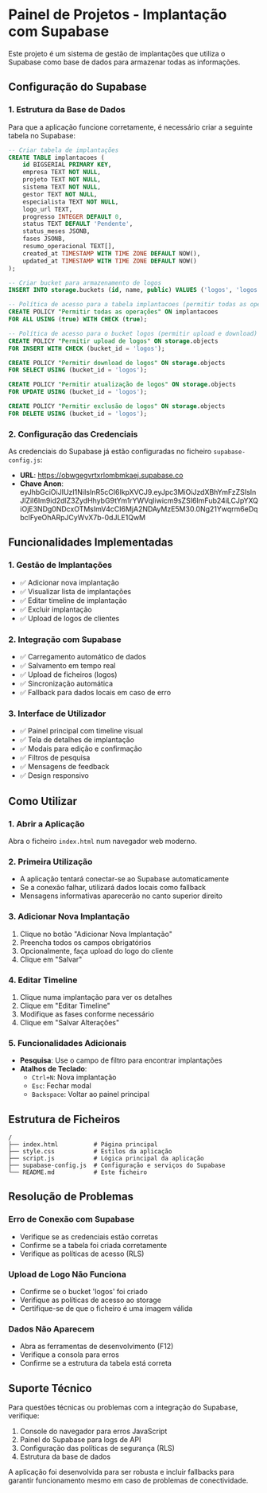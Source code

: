 # Painel de Projetos - Implantação com Supabase

Este projeto é um sistema de gestão de implantações que utiliza o Supabase como base de dados para armazenar todas as informações.

## Configuração do Supabase

### 1. Estrutura da Base de Dados

Para que a aplicação funcione corretamente, é necessário criar a seguinte tabela no Supabase:

```sql
-- Criar tabela de implantações
CREATE TABLE implantacoes (
    id BIGSERIAL PRIMARY KEY,
    empresa TEXT NOT NULL,
    projeto TEXT NOT NULL,
    sistema TEXT NOT NULL,
    gestor TEXT NOT NULL,
    especialista TEXT NOT NULL,
    logo_url TEXT,
    progresso INTEGER DEFAULT 0,
    status TEXT DEFAULT 'Pendente',
    status_meses JSONB,
    fases JSONB,
    resumo_operacional TEXT[],
    created_at TIMESTAMP WITH TIME ZONE DEFAULT NOW(),
    updated_at TIMESTAMP WITH TIME ZONE DEFAULT NOW()
);

-- Criar bucket para armazenamento de logos
INSERT INTO storage.buckets (id, name, public) VALUES ('logos', 'logos', true);

-- Política de acesso para a tabela implantacoes (permitir todas as operações)
CREATE POLICY "Permitir todas as operações" ON implantacoes
FOR ALL USING (true) WITH CHECK (true);

-- Política de acesso para o bucket logos (permitir upload e download)
CREATE POLICY "Permitir upload de logos" ON storage.objects
FOR INSERT WITH CHECK (bucket_id = 'logos');

CREATE POLICY "Permitir download de logos" ON storage.objects
FOR SELECT USING (bucket_id = 'logos');

CREATE POLICY "Permitir atualização de logos" ON storage.objects
FOR UPDATE USING (bucket_id = 'logos');

CREATE POLICY "Permitir exclusão de logos" ON storage.objects
FOR DELETE USING (bucket_id = 'logos');
```

### 2. Configuração das Credenciais

As credenciais do Supabase já estão configuradas no ficheiro `supabase-config.js`:

- **URL**: https://obwgegvrtxrlombmkaej.supabase.co
- **Chave Anon**: eyJhbGciOiJIUzI1NiIsInR5cCI6IkpXVCJ9.eyJpc3MiOiJzdXBhYmFzZSIsInJlZiI6Im9id2dlZ3ZydHhybG9tYm1rYWVqIiwicm9sZSI6ImFub24iLCJpYXQiOjE3NDg0NDcxOTMsImV4cCI6MjA2NDAyMzE5M30.0Ng21Ywqrm6eDqbclFyeOhARpJCyWvX7b-0dJLE1QwM

## Funcionalidades Implementadas

### 1. Gestão de Implantações
- ✅ Adicionar nova implantação
- ✅ Visualizar lista de implantações
- ✅ Editar timeline de implantação
- ✅ Excluir implantação
- ✅ Upload de logos de clientes

### 2. Integração com Supabase
- ✅ Carregamento automático de dados
- ✅ Salvamento em tempo real
- ✅ Upload de ficheiros (logos)
- ✅ Sincronização automática
- ✅ Fallback para dados locais em caso de erro

### 3. Interface de Utilizador
- ✅ Painel principal com timeline visual
- ✅ Tela de detalhes de implantação
- ✅ Modais para edição e confirmação
- ✅ Filtros de pesquisa
- ✅ Mensagens de feedback
- ✅ Design responsivo

## Como Utilizar

### 1. Abrir a Aplicação
Abra o ficheiro `index.html` num navegador web moderno.

### 2. Primeira Utilização
- A aplicação tentará conectar-se ao Supabase automaticamente
- Se a conexão falhar, utilizará dados locais como fallback
- Mensagens informativas aparecerão no canto superior direito

### 3. Adicionar Nova Implantação
1. Clique no botão "Adicionar Nova Implantação"
2. Preencha todos os campos obrigatórios
3. Opcionalmente, faça upload do logo do cliente
4. Clique em "Salvar"

### 4. Editar Timeline
1. Clique numa implantação para ver os detalhes
2. Clique em "Editar Timeline"
3. Modifique as fases conforme necessário
4. Clique em "Salvar Alterações"

### 5. Funcionalidades Adicionais
- **Pesquisa**: Use o campo de filtro para encontrar implantações
- **Atalhos de Teclado**:
  - `Ctrl+N`: Nova implantação
  - `Esc`: Fechar modal
  - `Backspace`: Voltar ao painel principal

## Estrutura de Ficheiros

```
/
├── index.html          # Página principal
├── style.css           # Estilos da aplicação
├── script.js           # Lógica principal da aplicação
├── supabase-config.js  # Configuração e serviços do Supabase
└── README.md           # Este ficheiro
```

## Resolução de Problemas

### Erro de Conexão com Supabase
- Verifique se as credenciais estão corretas
- Confirme se a tabela foi criada corretamente
- Verifique as políticas de acesso (RLS)

### Upload de Logo Não Funciona
- Confirme se o bucket 'logos' foi criado
- Verifique as políticas de acesso ao storage
- Certifique-se de que o ficheiro é uma imagem válida

### Dados Não Aparecem
- Abra as ferramentas de desenvolvimento (F12)
- Verifique a consola para erros
- Confirme se a estrutura da tabela está correta

## Suporte Técnico

Para questões técnicas ou problemas com a integração do Supabase, verifique:

1. Console do navegador para erros JavaScript
2. Painel do Supabase para logs de API
3. Configuração das políticas de segurança (RLS)
4. Estrutura da base de dados

A aplicação foi desenvolvida para ser robusta e incluir fallbacks para garantir funcionamento mesmo em caso de problemas de conectividade.

